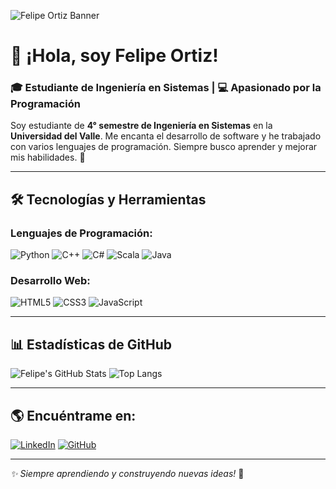 ![Felipe Ortiz Banner](https://source.unsplash.com/1600x400/?technology,coding)

# 👋 ¡Hola, soy Felipe Ortiz!
### 🎓 Estudiante de Ingeniería en Sistemas | 💻 Apasionado por la Programación

Soy estudiante de **4° semestre de Ingeniería en Sistemas** en la **Universidad del Valle**. Me encanta el desarrollo de software y he trabajado con varios lenguajes de programación. Siempre busco aprender y mejorar mis habilidades. 🚀

---

## 🛠️ Tecnologías y Herramientas

### Lenguajes de Programación:
![Python](https://img.shields.io/badge/Python-3776AB?style=for-the-badge&logo=python&logoColor=white)
![C++](https://img.shields.io/badge/C++-00599C?style=for-the-badge&logo=cplusplus&logoColor=white)
![C#](https://img.shields.io/badge/C%23-239120?style=for-the-badge&logo=csharp&logoColor=white)
![Scala](https://img.shields.io/badge/Scala-DC322F?style=for-the-badge&logo=scala&logoColor=white)
![Java](https://img.shields.io/badge/Java-007396?style=for-the-badge&logo=java&logoColor=white)

### Desarrollo Web:
![HTML5](https://img.shields.io/badge/HTML5-E34F26?style=for-the-badge&logo=html5&logoColor=white)
![CSS3](https://img.shields.io/badge/CSS3-1572B6?style=for-the-badge&logo=css3&logoColor=white)
![JavaScript](https://img.shields.io/badge/JavaScript-F7DF1E?style=for-the-badge&logo=javascript&logoColor=black)

---

## 📊 Estadísticas de GitHub

![Felipe's GitHub Stats](https://github-readme-stats.vercel.app/api?username=felipe-ortiz&show_icons=true&theme=radical)
![Top Langs](https://github-readme-stats.vercel.app/api/top-langs/?username=felipe-ortiz&layout=compact&theme=radical)

---

## 🌎 Encuéntrame en:

[![LinkedIn](https://img.shields.io/badge/LinkedIn-0077B5?style=for-the-badge&logo=linkedin&logoColor=white)](https://linkedin.com/in/felipe-ortiz)
[![GitHub](https://img.shields.io/badge/GitHub-181717?style=for-the-badge&logo=github&logoColor=white)](https://github.com/felipe-ortiz)

---

_✨ Siempre aprendiendo y construyendo nuevas ideas!_ 🚀
